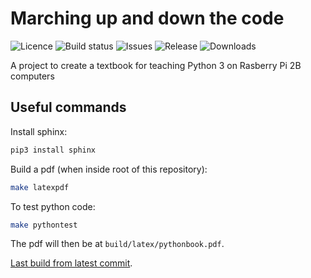 Marching up and down the code
=============================

![Licence](https://img.shields.io/github/license/dwjoyce/pythonbook.svg)
![Build status](https://img.shields.io/travis/dwjoyce/pythonbook.svg)
![Issues](https://img.shields.io/github/issues/dwjoyce/pythonbook.svg)
![Release](https://img.shields.io/github/release/dwjoyce/pythonbook.svg)
![Downloads](https://img.shields.io/github/downloads/dwjoyce/pythonbook/latest/total.svg)

A project to create a textbook for teaching Python 3 on Rasberry Pi 2B computers

Useful commands
---------------

Install sphinx:

```bash
pip3 install sphinx
```

Build a pdf (when inside root of this repository):

```bash
make latexpdf
```

To test python code:

```bash
make pythontest
```

The pdf will then be at `build/latex/pythonbook.pdf`.

[Last build from latest commit](https://github.com/dwjoyce/pythonbook/wiki/pythonbook.pdf).
